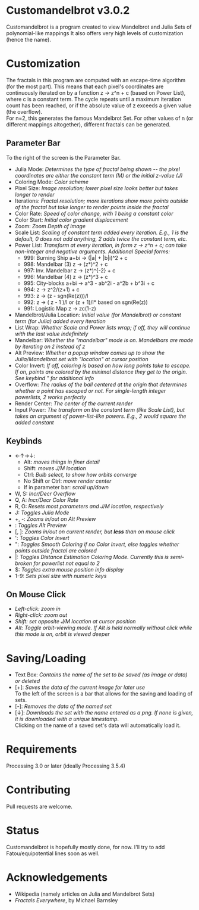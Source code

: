 # Customandelbrot v3.0.2
Customandelbrot is a program created to view Mandelbrot and Julia Sets of polynomial-like mappings
It also offers very high levels of customization (hence the name).

# Customization

The fractals in this program are computed with an escape-time algorithm (for the most part). This means that each pixel's coordinates are continuously iterated on by a function z -> z^n + c (based on Power List), where c is a constant term. The cycle repeats until a maximum iteration count has been reached, or if the absolute value of z exceeds a given value (the overflow).  
For n=2, this generates the famous Mandelbrot Set. For other values of n (or different mappings altogether), different fractals can be generated.

## Parameter Bar

To the right of the screen is the Parameter Bar.
- Julia Mode:    *Determines the type of fractal being shown -- the pixel coordinates are either the constant term (M) or the initial z-value (J)*  
- Coloring Mode: *Color scheme*  
- Pixel Size:    *Image resolution; lower pixel size looks better but takes longer to render*  
- Iterations:    *Fractal resolution; more iterations show more points outside of the fractal but take longer to render points inside the fractal*  
- Color Rate:    *Speed of color change, with 1 being a constant color*  
- Color Start:   *Initial color gradient displacement*  
- Zoom:          *Zoom Depth of image*  
- Scale List:    *Scaling of constant term added every iteration. E.g., 1 is the default, 0 does not add anything, 2 adds twice the constant term, etc.*  
- Power List:    *Transform at every iteration, in form z -> z^n + c; can take non-integer and negative arguments. Additional Special forms:*  
	- 999: Burning Ship          a+bi -> (|a| + |b|i)^2 + c  
	- 998: Mandelbar (3)            z -> (z*)^2 + c  
	- 997: Inv. Mandelbar           z -> (z*)^{-2} + c  
	- 996: Mandelbar (4)            z -> (z*)^3 + c  
	- 995: City-blocks           a+bi -> a^3 - ab^2i - a^2b + b^3i + c  
	- 994:                          z -> z^2/(z+1) + c  
	- 993:                          z -> (z - sgn(Re(z)))/l  
	- 992:                          z -> ( z - 1 )/l or (z + 1)/l* based on sgn(Re(z))  
	- 991: Logistic Map             z -> zc(1-z)  
- Mandelbrot/Julia Location:   *Initial value (for Mandelbrot) or constant term (for Julia) added every iteration*  
- List Wrap:    *Whether Scale and Power lists wrap; if off, they will continue with the last value indefinitely*  
- Mandelbar:    *Whether the "mandelbar" mode is on. Mandelbars are made by iterating on z̄ instead of z*  
- Alt Preview:  *Whether a popup window comes up to show the Julia/Mandelbrot set with "location" at cursor position*  
- Color Invert: *If off, coloring is based on how long points take to escape. If on, points are colored by the minimal distance they get to the origin. See keybind " for additional info*  
- Overflow:     *The radius of the ball centered at the origin that determines whether a point has escaped or not. For single-length integer powerlists, 2 works perfectly*  
- Render Center: *The center of the current render*  
- Input Power:  *The transform on the constant term (like Scale List), but takes an argument of power-list-like powers. E.g., 2 would square the added constant*  

## Keybinds

- ←↑→↓:  
	- Alt: *moves things in finer detail*  
	- Shift: *moves J/M location*  
	- Ctrl: *Bulb select, to show how orbits converge*  
	- No Shift or Ctrl: *move render center*  
	- If in parameter bar: *scroll up/down*  
- W, S: *Incr/Decr Overflow*  
- Q, A: *Incr/Decr Color Rate*  
- R, O: *Resets most parameters and J/M location, respectively*  
- J:    *Toggles Julia Mode*  
- +, -: *Zooms in/out on Alt Preview*  
- \:    *Toggles Alt Preview*  
- [, ]: *Zooms in/out on current render, but **less** than on mouse click*  
- ':    *Toggles Color Invert*  
- ":    *Toggles Smooth Coloring if no Color Invert, else toggles whether points outside fractal are colored*  
- |:    *Toggles Distance Estimation Coloring Mode. Currently this is semi-broken for powerlist not equal to 2*  
- $:    *Toggles extra mouse position info display*  
- 1-9:  *Sets pixel size with numeric keys*  

## On Mouse Click  

- *Left-click: zoom in*  
- *Right-click: zoom out*  
- *Shift: set opposite J/M location at cursor position*  
- *Alt: Toggle orbit-viewing mode. If Alt is held normally without click while this mode is on, orbit is viewed deeper*  

# Saving/Loading

- Text Box: *Contains the name of the set to be saved (as image or data) or deleted*  
- [+]:      *Saves the data of the current image for later use*  
To the left of the screen is a bar that allows for the saving and loading of sets.  
- [-]:      *Removes the data of the named set*  
- [↓]:      *Downloads the set with the name entered as a png. If none is given, it is downloaded with a unique timestamp*.  
Clicking on the name of a saved set's data will automatically load it.  

# Requirements

Processing 3.0 or later (ideally Processing 3.5.4)  

# Contributing

Pull requests are welcome.  

# Status

Customandelbrot is hopefully mostly done, for now. I'll try to add Fatou/equipotential lines soon as well.  

# Acknowledgements

- Wikipedia (namely articles on Julia and Mandelbrot Sets)  
- *Fractals Everywhere*, by Michael Barnsley  
